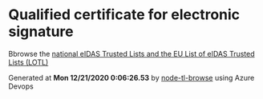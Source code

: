 # Qualified certificate for electronic signature 
 Bbrowse the [national eIDAS Trusted Lists and the EU List of eIDAS Trusted Lists (LOTL)](https://webgate.ec.europa.eu/tl-browser/#/) 
 
 
Generated at **Mon 12/21/2020  0:06:26.53** by [node-tl-browse](https://github.com/ymedlop/node-tl-browser) using Azure Devops 
